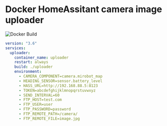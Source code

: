 # Docker HomeAssitant camera image uploader
![Docker Build](https://github.com/pilotak/docker-hass-camera-ftp/workflows/Docker%20Build/Publish%20Image/badge.svg)

```yaml
version: "3.6"
services:
  uploader:
    container_name: uploader
    restart: always
    build: ./uploader
    environment:
      - CAMERA_COMPONENT=camera.mirobot_map
      - HEADING_SENSOR=sensor.battery_level
      - HASS_URL=http://192.168.88.5:8123
      - TOKEN=abcdefghijklmnopqrstuvwxyz
      - SEND_INTERVAL=60
      - FTP_HOST=test.com
      - FTP_USER=user
      - FTP_PASSWORD=password
      - FTP_REMOTE_PATH=/camera/
      - FTP_REMOTE_FILE=image.jpg
```